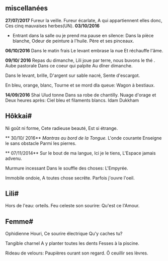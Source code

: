  ## miscellanées
**27/07/2017**
Fureur la veille.
Fureur écarlate,
A qui appartiennent elles donc,
Ces cinq mauvaises herbes(UN).
**03/10/2016**
* Entrant dans la salle ou je prend ma pause en silence:
Dans la pièce blanche,
Odeur de peinture à l'huile.
Père et ses pinceaux.

**06/10/2016**
Dans le matin frais
Le levant embrase la nue
Et réchauffe l'âme.

**09/10/ 2016**
Repas du dimanche, Lili joue par terre, nous buvons le thé .
Aube pastorale
Dans ce coeur qui palpite
Au dîner dimanche.

Dans le levant, brille,
D'argent sur sable nacré,
Sente d'escargot.

En bleu, orange, blanc,
Tourne et se mord dla queue:
Wagon à bestiaux.

**14/09/2016**
Shai Ulud tonne
Dans sa robe de chantilly.
Nuage d'orage
et
Deux heures après:
Ciel bleu et filaments blancs.
Idam Dukkham
## Hôkkai#
Ni goût ni forme,
Cete radieuse beauté,
Est si étrange.

** 30/10/ 2016**
*Mantras au bord de la Tongue.*
L'onde courante
Enseigne le sans obstacle
Parmi les pierres.

** 07/11/2014**
Sur le bout de ma langue,
Ici je le tiens,
L'Espace  jamais advenu.

Murmure incessant
Dans le souffle des choses:
L'Empyrée.

Immobile ondoie,
A toutes chose secrête.
Parfois j'ouvre l'oeil.

## Lili#
Hors de l'eau: orteils.
Feu celeste son sourire:
Qu'est ce l'Amour.

## Femme#
Ophidienne Houri,
Ce sourire électrique
Qu'y caches tu?

Tangible charnel
A y planter toutes les dents
Fesses à la piscine.

Rideau de velours:
Paupières ourant son regard.
Ô ceuillir ses lèvres.

